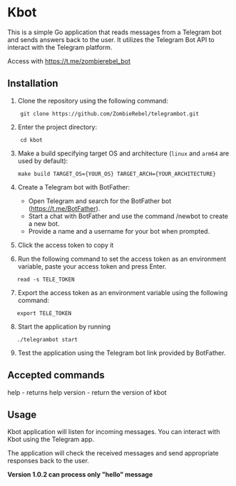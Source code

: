 # Kbot

This is a simple Go application that reads messages from a Telegram bot and sends answers back to the user. It utilizes the Telegram Bot API to interact with the Telegram platform.

Access with https://t.me/zombierebel_bot

## Installation

1. Clone the repository using the following command:

```
    git clone https://github.com/ZombieRebel/telegrambot.git
```


2. Enter the project directory:
```
    cd kbot
```

3. Make a build specifying target OS and architecture (`linux` and `arm64` are used by default):
   ```
   make build TARGET_OS={YOUR_OS} TARGET_ARCH={YOUR_ARCHITECTURE}
   ```

4. Create a Telegram bot with BotFather:
   - Open Telegram and search for the BotFather bot (https://t.me/BotFather).
   - Start a chat with BotFather and use the command /newbot to create a new bot.
   - Provide a name and a username for your bot when prompted.

5. Click the access token to copy it

6. Run the following command to set the access token as an environment variable, paste your access token and press Enter.
   
```
   read -s TELE_TOKEN
```   

7. Export the access token as an environment variable using the following command:
```
   export TELE_TOKEN
```

8. Start the application by running 
 ```
    ./telegrambot start
```

9. Test the application using the Telegram bot link provided by BotFather.

## Accepted commands 
help - returns help
version - return the version of kbot

## Usage

Kbot application will listen for incoming messages. You can interact with Kbot using the Telegram app.

The application will check the received messages and send appropriate responses back to the user.

**Version 1.0.2 can process only "hello" message**